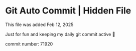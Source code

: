 # Git Auto Commit | Hidden File

This file was added Feb 12, 2025

Just for fun and keeping my daily git commit active 🤪

commit number: 71920

